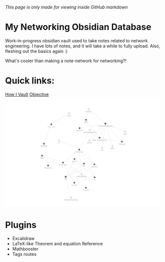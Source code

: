 *This page is only made for viewing inside GitHub markdown*
# My Networking Obsidian Database
Work-in-progress obsidian vault used to take notes related to network engineering. I have lots of notes, and it will take a while to fully upload. Also, fleshing out the basics again :)

What's cooler than making a note-network for networking?!

# Quick links:
[How I Vault](https://github.com/Alexturner2000/Network-Engineering-Vault/blob/59b92636a2542572058b4b1549fa2dab5da71423/How%20I%20Vault.md)
[Objective](https://github.com/Alexturner2000/Network-Engineering-Vault/blob/59b92636a2542572058b4b1549fa2dab5da71423/Objective.md)

![obsidian graph](https://github.com/Alexturner2000/Network-Engineering-Vault/blob/caca4726a678572fc504e82e47fa82a822936d2f/09%20-%20Misc/Images/Graphview%20preview.png)

# Plugins
- Excalidraw
- LaTeX-like Theorem and equation Reference
- Mathbooster
- Tags routes
